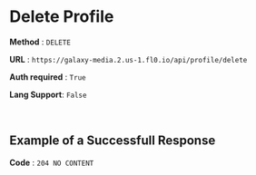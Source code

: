 # Delete Profile

**Method** : `DELETE`

**URL** : `https://galaxy-media.2.us-1.fl0.io/api/profile/delete`

**Auth required** : `True`

**Lang Support**: `False`

<br />

## Example of a Successfull Response

**Code** : `204 NO CONTENT`
